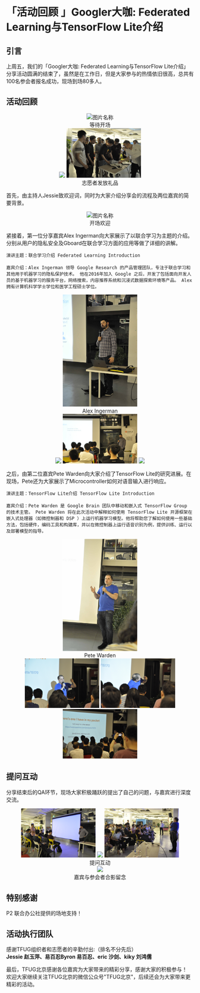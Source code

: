 # 「活动回顾 」Googler大咖: Federated Learning与TensorFlow Lite介绍

## 引言
上周五，我们的「Googler大咖: Federated Learning与TensorFlow Lite介绍」分享活动圆满的结束了，虽然是在工作日，但是大家参与的热情依旧很高，总共有100名参会者报名成功，现场到场80多人。
## 活动回顾

<center class="half">
 <img src="./2019_06_21_pics/_DSC0199.JPG" width = "300" height = "200" alt="图片名称" align=center />
 <div align="center">等待开场</div>
 </center>

<center class="half">
    <img src="./2019_06_21_pics/_DSC0111.JPG" width="200"/>    <img src="./2019_06_21_pics/_DSC0117.JPG" width="200"/>
    <div align="center">志愿者发放礼品</div>
</center>

首先，由主持人Jessie致欢迎词，同时为大家介绍分享会的流程及两位嘉宾的简要背景。
<center class="half">
    <img src="./2019_06_21_pics/_DSC0150.JPG" width = "300" height = "200" alt="图片名称" align=center />
    <div align="center">开场欢迎</div>
 </center>

紧接着，第一位分享嘉宾Alex Ingerman向大家展示了以联合学习为主题的介绍。分别从用户的隐私安全及Gboard在联合学习方面的应用等做了详细的讲解。

    演讲主题：联合学习介绍 Federated Learning Introduction

    嘉宾介绍：Alex Ingerman 领导 Google Research 的产品管理团队，专注于联合学习和其他用于机器学习的隐私保护技术。 他在2016年加入 Google 之后，开发了包括面向开发人员的基于机器学习的服务平台，网络搜索，内容推荐系统和沉浸式数据探索环境等产品。 Alex 拥有计算机科学学士学位和医学工程硕士学位。

<center class="half">
    <img src="./2019_06_21_pics/_DSC0304_1.jpg" width="200"/> 
    <div align="center">Alex Ingerman</div>
</center>
<center class="half">   
    <img src="./2019_06_21_pics/_DSC0232.JPG" width="200"/>
    <img src="./2019_06_21_pics/_DSC0284.JPG" width="200"/>
    <img src="./2019_06_21_pics/_DSC0263.JPG" width="200"/>
</center>

之后，由第二位嘉宾Pete Warden向大家介绍了TensorFlow Lite的研究进展。在现场，Pete还为大家展示了Microcontroller如何对语音输入进行响应。

    演讲主题：TensorFlow Lite介绍 TensorFlow Lite Introduction

    嘉宾介绍：Pete Warden 是 Google Brain 团队中移动和嵌入式 TensorFlow Group 的技术主管。 Pete Warden 将在此次活动中解释如何使用 TensorFlow Lite 开源框架在嵌入式处理器（如微控制器和 DSP ）上运行机器学习模型。他将帮助您了解如何使用一些基础方法，包括硬件，编码工具和构建库，并以在微控制器上运行语音识别为例，提供训练、运行以及部署模型的指导。

<center class="half">
    <img src="./2019_06_21_pics/_DSC0456_1.jpg" width="200"/> 
    <div align="center">Pete Warden</div>
</center>
<center class="half">   
    <img src="./2019_06_21_pics/_DSC0411.JPG" width="200"/>
    <img src="./2019_06_21_pics/_DSC0412.JPG" width="200"/>
    <img src="./2019_06_21_pics/_DSC0413.JPG" width="200"/>
</center>

## 提问互动
分享结束后的QA环节，现场大家积极踊跃的提出了自己的问题，与嘉宾进行深度交流。
<center class="half">
    <img src="./2019_06_21_pics/_DSC0497.JPG" width="200"/>    
    <img src="./2019_06_21_pics/_DSC0476.JPG" width="200"/>   
    <img src="./2019_06_21_pics/pete_warden_ans.jpg" width="200"/>  
    <div align="center">提问互动</div>
</center>

<center class="half">
    <img src="./2019_06_21_pics/_DSC0524.JPG"/>    
    <div align="center">嘉宾与参会者合影留念</div>
</center>

## 特别感谢
P2 联合办公社提供的场地支持！
## 活动执行团队
感谢TFUG组织者和志愿者的辛勤付出:（排名不分先后）<br>
**Jessie 赵玉萍、易百忍Byron 易百忍、eric 沙剑、kiky 刘鸿儒** 

最后，TFUG北京感谢各位嘉宾为大家带来的精彩分享，感谢大家的积极参与！<br>
欢迎大家继续关注TFUG北京的微信公众号"TFUG北京"，后续还会为大家带来更精彩的活动。
